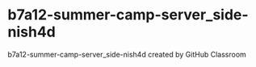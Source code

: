 # b7a12-summer-camp-server_side-nish4d
b7a12-summer-camp-server_side-nish4d created by GitHub Classroom
